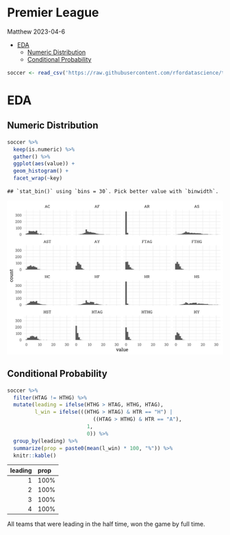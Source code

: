 Premier League
================
Matthew
2023-04-6

- <a href="#eda" id="toc-eda">EDA</a>
  - <a href="#numeric-distribution" id="toc-numeric-distribution">Numeric
    Distribution</a>
  - <a href="#conditional-probability"
    id="toc-conditional-probability">Conditional Probability</a>

``` r
soccer <- read_csv('https://raw.githubusercontent.com/rfordatascience/tidytuesday/master/data/2023/2023-04-04/soccer21-22.csv')
```

# EDA

## Numeric Distribution

``` r
soccer %>% 
  keep(is.numeric) %>% 
  gather() %>% 
  ggplot(aes(value)) +
  geom_histogram() +
  facet_wrap(~key)
```

    ## `stat_bin()` using `bins = 30`. Pick better value with `binwidth`.

![](Premier-League_files/figure-gfm/unnamed-chunk-2-1.png)<!-- -->

## Conditional Probability

``` r
soccer %>% 
  filter(HTAG != HTHG) %>% 
  mutate(leading = ifelse(HTHG > HTAG, HTHG, HTAG),
         l_win = ifelse(((HTHG > HTAG) & HTR == "H") | 
                            ((HTAG > HTHG) & HTR == "A"),
                          1,
                          0)) %>% 
  group_by(leading) %>% 
  summarize(prop = paste0(mean(l_win) * 100, "%")) %>% 
  knitr::kable()
```

| leading | prop |
|--------:|:-----|
|       1 | 100% |
|       2 | 100% |
|       3 | 100% |
|       4 | 100% |

All teams that were leading in the half time, won the game by full time.
